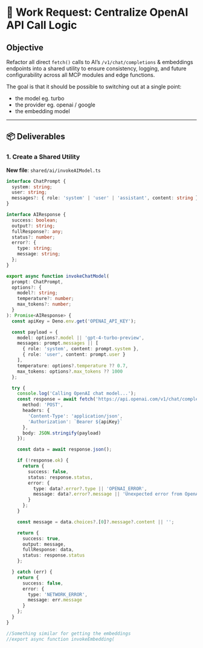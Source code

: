 # 🔁 Work Request: Centralize OpenAI API Call Logic

## Objective

Refactor all direct `fetch()` calls to AI’s `/v1/chat/completions` & embeddings endpoints into a shared utility to ensure consistency, logging, and future configurability across all MCP modules and edge functions.

The goal is that it should be possible to switching out at a single point:
 - the model eg. turbo
 - the provider eg. openai / google
 - the embedding model

---

## 📦 Deliverables

### 1. Create a Shared Utility

**New file**: `shared/ai/invokeAIModel.ts`

```ts
interface ChatPrompt {
  system: string;
  user: string;
  messages?: { role: 'system' | 'user' | 'assistant', content: string }[];
}

interface AIResponse {
  success: boolean;
  output?: string;
  fullResponse?: any;
  status?: number;
  error?: {
    type: string;
    message: string;
  };
}

export async function invokeChatModel(
  prompt: ChatPrompt,
  options?: {
    model?: string;
    temperature?: number;
    max_tokens?: number;
  }
): Promise<AIResponse> {
  const apiKey = Deno.env.get('OPENAI_API_KEY');

  const payload = {
    model: options?.model || 'gpt-4-turbo-preview',
    messages: prompt.messages || [
      { role: 'system', content: prompt.system },
      { role: 'user', content: prompt.user }
    ],
    temperature: options?.temperature ?? 0.7,
    max_tokens: options?.max_tokens ?? 1000
  };

  try {
    console.log('Calling OpenAI chat model...');
    const response = await fetch('https://api.openai.com/v1/chat/completions', {
      method: 'POST',
      headers: {
        'Content-Type': 'application/json',
        'Authorization': `Bearer ${apiKey}`
      },
      body: JSON.stringify(payload)
    });

    const data = await response.json();

    if (!response.ok) {
      return {
        success: false,
        status: response.status,
        error: {
          type: data?.error?.type || 'OPENAI_ERROR',
          message: data?.error?.message || 'Unexpected error from OpenAI'
        }
      };
    }

    const message = data.choices?.[0]?.message?.content || '';

    return {
      success: true,
      output: message,
      fullResponse: data,
      status: response.status
    };

  } catch (err) {
    return {
      success: false,
      error: {
        type: 'NETWORK_ERROR',
        message: err.message
      }
    };
  }
}

//Something similar for getting the embeddings
//export async function invokeEmbedding(